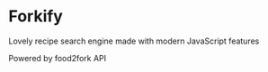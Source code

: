 # Forkify
Lovely recipe search engine made with modern JavaScript features

Powered by food2fork API

